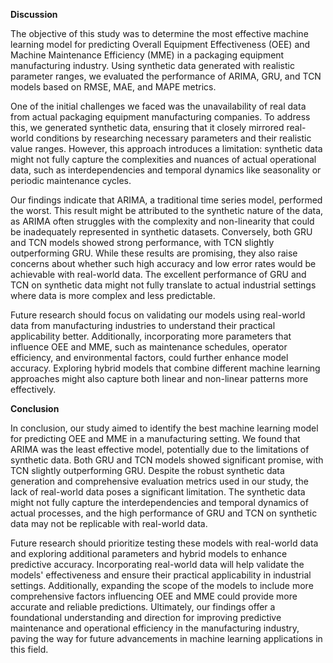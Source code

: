 **Discussion**

The objective of this study was to determine the most effective machine
learning model for predicting Overall Equipment Effectiveness (OEE) and
Machine Maintenance Efficiency (MME) in a packaging equipment
manufacturing industry. Using synthetic data generated with realistic
parameter ranges, we evaluated the performance of ARIMA, GRU, and TCN
models based on RMSE, MAE, and MAPE metrics.

One of the initial challenges we faced was the unavailability of real
data from actual packaging equipment manufacturing companies. To address
this, we generated synthetic data, ensuring that it closely mirrored
real-world conditions by researching necessary parameters and their
realistic value ranges. However, this approach introduces a limitation:
synthetic data might not fully capture the complexities and nuances of
actual operational data, such as interdependencies and temporal dynamics
like seasonality or periodic maintenance cycles.

Our findings indicate that ARIMA, a traditional time series model,
performed the worst. This result might be attributed to the synthetic
nature of the data, as ARIMA often struggles with the complexity and
non-linearity that could be inadequately represented in synthetic
datasets. Conversely, both GRU and TCN models showed strong performance,
with TCN slightly outperforming GRU. While these results are promising,
they also raise concerns about whether such high accuracy and low error
rates would be achievable with real-world data. The excellent
performance of GRU and TCN on synthetic data might not fully translate
to actual industrial settings where data is more complex and less
predictable.

Future research should focus on validating our models using real-world
data from manufacturing industries to understand their practical
applicability better. Additionally, incorporating more parameters that
influence OEE and MME, such as maintenance schedules, operator
efficiency, and environmental factors, could further enhance model
accuracy. Exploring hybrid models that combine different machine
learning approaches might also capture both linear and non-linear
patterns more effectively.

**Conclusion**

In conclusion, our study aimed to identify the best machine learning
model for predicting OEE and MME in a manufacturing setting. We found
that ARIMA was the least effective model, potentially due to the
limitations of synthetic data. Both GRU and TCN models showed
significant promise, with TCN slightly outperforming GRU. Despite the
robust synthetic data generation and comprehensive evaluation metrics
used in our study, the lack of real-world data poses a significant
limitation. The synthetic data might not fully capture the
interdependencies and temporal dynamics of actual processes, and the
high performance of GRU and TCN on synthetic data may not be replicable
with real-world data.

Future research should prioritize testing these models with real-world
data and exploring additional parameters and hybrid models to enhance
predictive accuracy. Incorporating real-world data will help validate
the models' effectiveness and ensure their practical applicability in
industrial settings. Additionally, expanding the scope of the models to
include more comprehensive factors influencing OEE and MME could provide
more accurate and reliable predictions. Ultimately, our findings offer a
foundational understanding and direction for improving predictive
maintenance and operational efficiency in the manufacturing industry,
paving the way for future advancements in machine learning applications
in this field.

